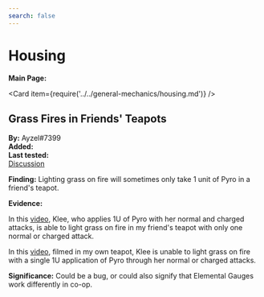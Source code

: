 ```yaml
---
search: false
---
```


# Housing

**Main Page:**

<Card item={require('../../general-mechanics/housing.md')} />

## Grass Fires in Friends' Teapots

**By:** Ayzel\#7399  
**Added:** <Version date="2021-05-03" />  
**Last tested:** <VersionHl date="2021-05-03" />  
[Discussion](https://tickets.deeznuts.moe/ticket-archive/attachments_837081734783828070_838663326417289246_transcript-grass-in-friends-teapots.html)

**Finding:** Lighting grass on fire will sometimes only take 1 unit of Pyro in a friend's teapot.

**Evidence:**

In this [video](https://www.youtube.com/watch?v=6hIZghh6a-w&ab_channel=Ayzel), Klee, who applies 1U of Pyro with her normal and charged attacks, is able to light grass on fire in my friend's teapot with only one normal or charged attack.

In this [video](https://www.youtube.com/watch?v=YxlzUaaLVUw&ab_channel=Ayzel), filmed in my own teapot, Klee is unable to light grass on fire with a single 1U application of Pyro through her normal or charged attacks.

**Significance:** Could be a bug, or could also signify that Elemental Gauges work differently in co-op.
